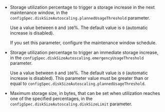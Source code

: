 * Storage utilization percentage to trigger a storage increase in the next maintenance window, in the `configSpec.diskSizeAutoscaling.plannedUsageThreshold` parameter.

    Use a value between `0` and `100`%. The default value is `0` (automatic increase is disabled).

    If you set this parameter, configure the maintenance window schedule.

* Storage utilization percentage to trigger an immediate storage increase, in the `configSpec.diskSizeAutoscaling.emergencyUsageThreshold` parameter.

    Use a value between `0` and `100`%. The default value is `0` (automatic increase is disabled). This parameter value must be greater than or equal to `configSpec.diskSizeAutoscaling.plannedUsageThreshold`.

* Maximum storage size, in bytes, that can be set when utilization reaches one of the specified percentages, in the `configSpec.diskSizeAutoscaling.diskSizeLimit` parameter.
